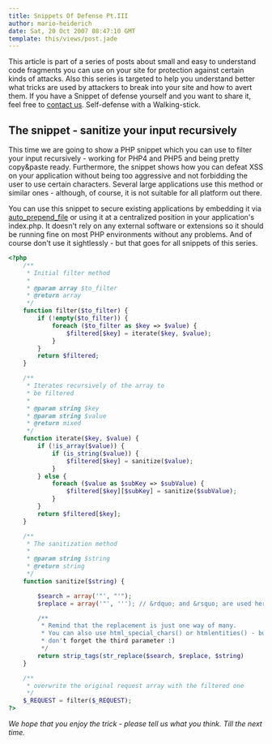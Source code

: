 ```yaml
---
title: Snippets Of Defense Pt.III
author: mario-heiderich
date: Sat, 20 Oct 2007 08:47:10 GMT
template: this/views/post.jade
---
```


This article is part of a series of posts about small and easy to understand code fragments you can use on your site for protection against certain kinds of attacks. Also this series is targeted to help you understand better what tricks are used by attackers to break into your site and how to avert them. If you have a Snippet of defense yourself and you want to share it, feel free to [contact us](http://www.gnucitizen.org/contact). Self-defense with a Walking-stick.

## The snippet - sanitize your input recursively

This time we are going to show a PHP snippet which you can use to filter your input recursively - working for PHP4 and PHP5 and being pretty copy&paste ready. Furthermore, the snippet shows how you can defeat XSS on your application without being too aggressive and not forbidding the user to use certain characters. Several large applications use this method or similar ones - although, of course, it is not suitable for all platform out there.

You can use this snippet to secure existing applications by embedding it via [auto_prepend_file](http://php.net/manual/en/ini.core.php) or using it at a centralized position in your application's index.php. It doesn't rely on any external software or extensions so it should be running fine on most PHP environments without any problems. And of course don't use it sightlessly - but that goes for all snippets of this series.

```php
<?php
    /**
     * Initial filter method
     *
     * @param array $to_filter
     * @return array
     */
    function filter($to_filter) {
        if (!empty($to_filter)) {
        	foreach ($to_filter as $key => $value) {
            	$filtered[$key] = iterate($key, $value);
            }
        }
        return $filtered;
    }

    /**
     * Iterates recursively of the array to 
     * be filtered
     *
     * @param string $key
     * @param string $value
     * @return mixed
     */
    function iterate($key, $value) {
    	if (!is_array($value)) {
            if (is_string($value)) {
                $filtered[$key] = sanitize($value);    
            }
        } else {
            foreach ($value as $subKey => $subValue) {
                $filtered[$key][$subKey] = sanitize($subValue);
            }
        }
        return $filtered[$key];
    }

    /**
     * The sanitization method
     *
     * @param string $string
     * @return string
     */
    function sanitize($string) {

    	$search = array('"', "'");
    	$replace = array('"', '''); // &rdquo; and &rsquo; are used here

    	/**
    	 * Remind that the replacement is just one way of many.
    	 * You can also use html_special_chars() or htmlentities() - but 
    	 * don't forget the third parameter :)
    	 */
    	return strip_tags(str_replace($search, $replace, $string)
    }

    /**
     * overwrite the original request array with the filtered one
     */
    $_REQUEST = filter($_REQUEST);
?>
```

_We hope that you enjoy the trick  - please tell us what you think. Till the next time._
